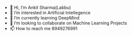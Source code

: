 - 👋 Hi, I’m Ankit Sharma(Labbu)
- 👀 I’m interested in Artificial Intellegence
- 🌱 I’m currently learning DeepMind
- 💞️ I’m looking to collaborate on Machine Learning Projects
- 📫 How to reach me 8949276991

<!---
Ankit1397-design/Ankit1397-desig is a ✨ special ✨ repository because its `README.md` (this file) appears on your GitHub profile.
You can click the Preview link to take a look at your changes.
--->
